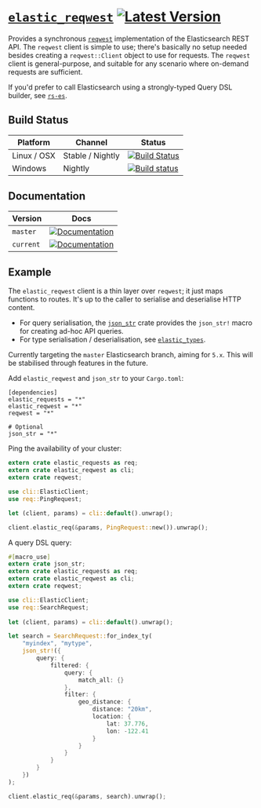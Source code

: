 # [`elastic_reqwest`](https://docs.rs/elastic_reqwest/*/elastic_reqwest/) [![Latest Version](https://img.shields.io/crates/v/elastic_reqwest.svg)](https://crates.io/crates/elastic_reqwest)

Provides a synchronous [`reqwest`](https://github.com/seanmonstar/reqwest) implementation of the Elasticsearch REST API. The `reqwest` client is simple to use; there's basically no setup needed besides creating a `reqwest::Client` object to use for requests. The `reqwest` client is general-purpose, and suitable for any scenario where on-demand requests are sufficient.

If you'd prefer to call Elasticsearch using a strongly-typed Query DSL builder, see [`rs-es`](https://github.com/benashford/rs-es).

## Build Status
Platform  | Channel | Status
------------- | ------------- | -------------
Linux / OSX  | Stable / Nightly | [![Build Status](https://travis-ci.org/elastic-rs/elastic-reqwest.svg?branch=master)](https://travis-ci.org/elastic-rs/elastic-reqwest)
Windows  | Nightly | [![Build status](https://ci.appveyor.com/api/projects/status/yvsqsyt4ioxa11g8?svg=true)](https://ci.appveyor.com/project/KodrAus/elastic-reqwest)

## Documentation

Version  | Docs
------------- | -------------
`master`  | [![Documentation](https://img.shields.io/badge/docs-rustdoc-orange.svg)](https://elastic-rs.github.io/elastic-reqwest/elastic_reqwest/)
`current`  | [![Documentation](https://img.shields.io/badge/docs-rustdoc-orange.svg)](https://docs.rs/elastic_reqwest/*/elastic_reqwest/)

## Example

The `elastic_reqwest` client is a thin layer over `reqwest`; it just maps functions to routes. It's up to the caller to serialise and deserialise HTTP content.
- For query serialisation, the [`json_str`](https://github.com/KodrAus/json_str) crate provides the `json_str!` macro for creating ad-hoc API queries.
- For type serialisation / deserialisation, see [`elastic_types`](https://github.com/elastic-rs/elastic-types).

Currently targeting the `master` Elasticsearch branch, aiming for `5.x`.
This will be stabilised through features in the future.

Add `elastic_reqwest` and `json_str` to your `Cargo.toml`:

```
[dependencies]
elastic_requests = "*"
elastic_reqwest = "*"
reqwest = "*"

# Optional
json_str = "*"
```

Ping the availability of your cluster:

```rust
extern crate elastic_requests as req;
extern crate elastic_reqwest as cli;
extern crate reqwest;

use cli::ElasticClient;
use req::PingRequest;

let (client, params) = cli::default().unwrap();

client.elastic_req(&params, PingRequest::new()).unwrap();
```

A query DSL query:

```rust
#[macro_use]
extern crate json_str;
extern crate elastic_requests as req;
extern crate elastic_reqwest as cli;
extern crate reqwest;

use cli::ElasticClient;
use req::SearchRequest;
 
let (client, params) = cli::default().unwrap();

let search = SearchRequest::for_index_ty(
    "myindex", "mytype", 
    json_str!({
        query: {
            filtered: {
                query: {
                    match_all: {}
                },
                filter: {
                    geo_distance: {
                        distance: "20km",
                        location: {
                            lat: 37.776,
                            lon: -122.41
                        }
                    }
                }
            }
        }
    })
);

client.elastic_req(&params, search).unwrap();
```